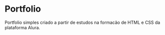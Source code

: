 # Portfolio
Portfolio simples criado a partir de estudos na formacão de HTML e CSS da plataforma Alura.
